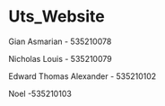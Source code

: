 # Uts_Website

Gian Asmarian - 535210078

Nicholas Louis - 535210079

Edward Thomas Alexander - 535210102

Noel -535210103
